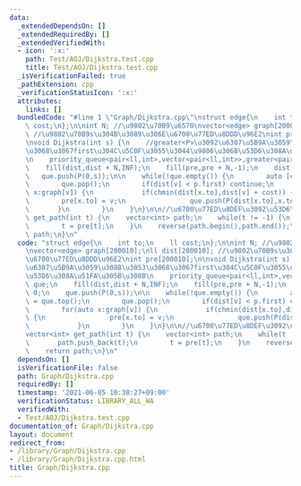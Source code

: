 ```yaml
---
data:
  _extendedDependsOn: []
  _extendedRequiredBy: []
  _extendedVerifiedWith:
  - icon: ':x:'
    path: Test/AOJ/Dijkstra.test.cpp
    title: Test/AOJ/Dijkstra.test.cpp
  _isVerificationFailed: true
  _pathExtension: cpp
  _verificationStatusIcon: ':x:'
  attributes:
    links: []
  bundledCode: "#line 1 \"Graph/Dijkstra.cpp\"\nstruct edge{\n    int to;\n    ll\
    \ cost;\n};\n\nint N; //\u9802\u70B9\u6570\nvector<edge> graph[200010];\nll dist[200010];\
    \ //\u9802\u70B9s\u304B\u3089\u306E\u6700\u77ED\u8DDD\u96E2\nint pre[200010];\n\
    \nvoid Dijkstra(int s) {\n    //greater<P>\u3092\u6307\u5B9A\u3059\u308B\u3053\
    \u3068\u3067first\u304C\u5C0F\u3055\u3044\u9806\u306B\u53D6\u308A\u51FA\u305B\u308B\
    \n    priority_queue<pair<ll,int>,vector<pair<ll,int>>,greater<pair<ll,int>> que;\n\
    \    fill(dist,dist + N,INF);\n    fill(pre,pre + N,-1);\n    dist[s] = 0;\n \
    \   que.push(P(0,s));\n\n    while(!que.empty()) {\n        auto [cost,v] = que.top();\n\
    \        que.pop();\n        if(dist[v] < p.first) continue;\n        for(auto\
    \ x:graph[v]) {\n            if(chmin(dist[x.to],dist[v] + cost)) {\n        \
    \        pre[x.to] = v;\n                que.push(P(dist[x.to],x.to));\n     \
    \       }\n        }\n    }\n}\n\n//\u6700\u77ED\u8DEF\u3092\u53D6\u5F97\nvector<int>\
    \ get_path(int t) {\n    vector<int> path;\n    while(t != -1) {\n        path.push_back(t);\n\
    \        t = pre[t];\n    }\n    reverse(path.begin(),path.end());\n    return\
    \ path;\n}\n"
  code: "struct edge{\n    int to;\n    ll cost;\n};\n\nint N; //\u9802\u70B9\u6570\
    \nvector<edge> graph[200010];\nll dist[200010]; //\u9802\u70B9s\u304B\u3089\u306E\
    \u6700\u77ED\u8DDD\u96E2\nint pre[200010];\n\nvoid Dijkstra(int s) {\n    //greater<P>\u3092\
    \u6307\u5B9A\u3059\u308B\u3053\u3068\u3067first\u304C\u5C0F\u3055\u3044\u9806\u306B\
    \u53D6\u308A\u51FA\u305B\u308B\n    priority_queue<pair<ll,int>,vector<pair<ll,int>>,greater<pair<ll,int>>\
    \ que;\n    fill(dist,dist + N,INF);\n    fill(pre,pre + N,-1);\n    dist[s] =\
    \ 0;\n    que.push(P(0,s));\n\n    while(!que.empty()) {\n        auto [cost,v]\
    \ = que.top();\n        que.pop();\n        if(dist[v] < p.first) continue;\n\
    \        for(auto x:graph[v]) {\n            if(chmin(dist[x.to],dist[v] + cost))\
    \ {\n                pre[x.to] = v;\n                que.push(P(dist[x.to],x.to));\n\
    \            }\n        }\n    }\n}\n\n//\u6700\u77ED\u8DEF\u3092\u53D6\u5F97\n\
    vector<int> get_path(int t) {\n    vector<int> path;\n    while(t != -1) {\n \
    \       path.push_back(t);\n        t = pre[t];\n    }\n    reverse(path.begin(),path.end());\n\
    \    return path;\n}\n"
  dependsOn: []
  isVerificationFile: false
  path: Graph/Dijkstra.cpp
  requiredBy: []
  timestamp: '2021-06-05 10:38:27+09:00'
  verificationStatus: LIBRARY_ALL_WA
  verifiedWith:
  - Test/AOJ/Dijkstra.test.cpp
documentation_of: Graph/Dijkstra.cpp
layout: document
redirect_from:
- /library/Graph/Dijkstra.cpp
- /library/Graph/Dijkstra.cpp.html
title: Graph/Dijkstra.cpp
---
```

